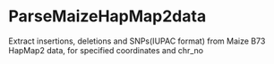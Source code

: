 ParseMaizeHapMap2data
=====================

Extract insertions, deletions and SNPs(IUPAC format) from Maize B73 HapMap2 data, for specified coordinates and chr_no
